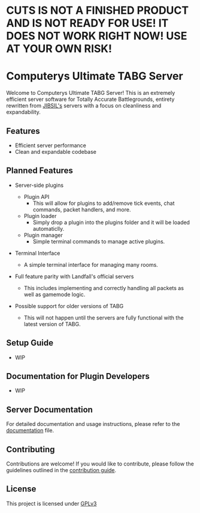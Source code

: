 # CUTS IS NOT A FINISHED PRODUCT AND IS NOT READY FOR USE! IT DOES NOT WORK RIGHT NOW! USE AT YOUR OWN RISK!

# Computerys Ultimate TABG Server

Welcome to Computerys Ultimate TABG Server! This is an extremely efficient server software for Totally Accurate Battlegrounds, entirety rewritten from [JIBSIL's](https://github.com/JIBSIL/TABGCommunityServer) servers with a focus on cleanliness and expandability.

## Features
- Efficient server performance
- Clean and expandable codebase

## Planned Features
- Server-side plugins
	- Plugin API
		- This will allow for plugins to add/remove tick events, chat commands, packet handlers, and more.
	- Plugin loader
		- Simply drop a plugin into the plugins folder and it will be loaded automaticlly.
	- Plugin manager
		- Simple terminal commands to manage active plugins.

- Terminal Interface
	- A simple terminal interface for managing many rooms.

- Full feature parity with Landfall's official servers
	- This includes implementing and correctly handling all packets as well as gamemode logic.

- Possible support for older versions of TABG
	- This will not happen until the servers are fully functional with the latest version of TABG.

## Setup Guide
- WIP

## Documentation for Plugin Developers
- WIP

## Server Documentation
For detailed documentation and usage instructions, please refer to the [documentation](documentation.md) file.

## Contributing
Contributions are welcome! If you would like to contribute, please follow the guidelines outlined in the [contribution guide](CONTRIBUTING.md).

## License
This project is licensed under [GPLv3](LICENSE)
